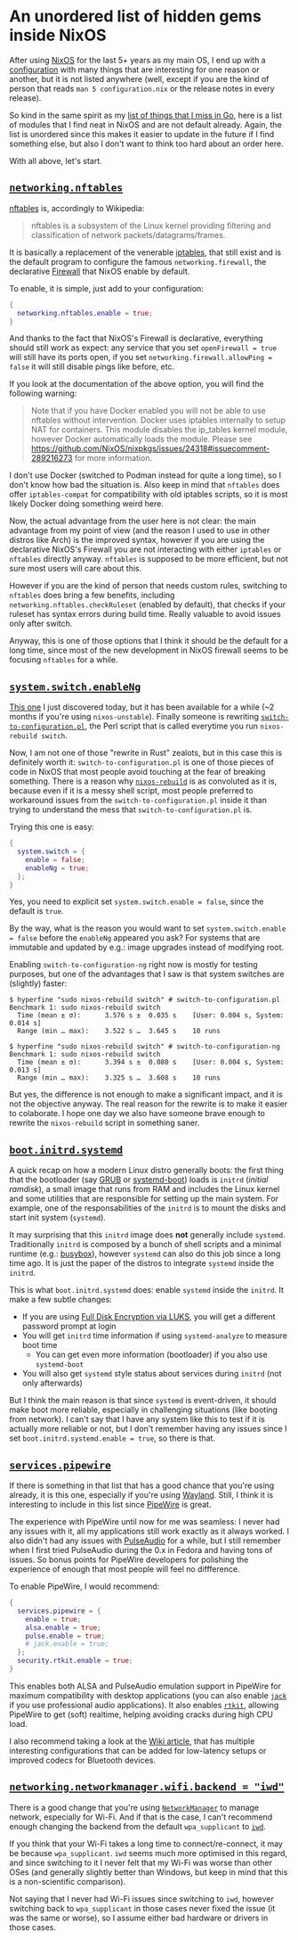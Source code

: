 # An unordered list of hidden gems inside NixOS

After using [NixOS](https://nixos.org/) for the last 5+ years as my main OS, I
end up with a [configuration](https://github.com/thiagokokada/nix-configs/)
with many things that are interesting for one reason or another, but it is not
listed anywhere (well, except if you are the kind of person that reads `man 5
configuration.nix` or the release notes in every release).

So kind in the same spirit as my [list of things that I miss in
Go](/2024-08-17/01-an-unordered-list-of-things-i-miss-in-go.md), here is a list
of modules that I find neat in NixOS and are not default already. Again, the
list is unordered since this makes it easier to update in the future if I find
something else, but also I don't want to think too hard about an order here.

With all above, let's start.

## [`networking.nftables`](https://github.com/NixOS/nixpkgs/blob/6afb255d976f85f3359e4929abd6f5149c323a02/nixos/modules/services/networking/nftables.nix)

[nftables](https://www.nftables.org/) is, accordingly to Wikipedia:

> nftables is a subsystem of the Linux kernel providing filtering and
> classification of network packets/datagrams/frames.

It is basically a replacement of the venerable
[iptables](https://en.wikipedia.org/wiki/Iptables), that still exist and is the
default program to configure the famous `networking.firewall`, the declarative
[Firewall](https://wiki.nixos.org/wiki/Firewall) that NixOS enable by default.

To enable, it is simple, just add to your configuration:

```nix
{
  networking.nftables.enable = true;
}
```

And thanks to the fact that NixOS's Firewall is declarative, everything should
still work as expect: any service that you set `openFirewall = true` will still
have its ports open, if you set `networking.firewall.allowPing = false` it will
still disable pings like before, etc.

If you look at the documentation of the above option, you will find the
following warning:

> Note that if you have Docker enabled you will not be able to use nftables
> without intervention. Docker uses iptables internally to setup NAT for
> containers. This module disables the ip_tables kernel module, however Docker
> automatically loads the module. Please see
> https://github.com/NixOS/nixpkgs/issues/24318#issuecomment-289216273 for
> more information.

I don't use Docker (switched to Podman instead for quite a long time), so I
don't know how bad the situation is. Also keep in mind that `nftables` does
offer `iptables-compat` for compatibility with old iptables scripts, so it is
most likely Docker doing something weird here.

Now, the actual advantage from the user here is not clear: the main advantage
from my point of view (and the reason I used to use in other distros like Arch)
is the improved syntax, however if you are using the declarative NixOS's
Firewall you are not interacting with either `iptables` or `nftables` directly
anyway. `nftables` is supposed to be more efficient, but not sure most users
will care about this.

However if you are the kind of person that needs custom rules, switching to
`nftables` does bring a few benefits, including
`networking.nftables.checkRuleset` (enabled by default), that checks if your
ruleset has syntax errors during build time. Really valuable to avoid issues
only after switch.

Anyway, this is one of those options that I think it should be the default for
a long time, since most of the new development in NixOS firewall seems to be
focusing `nftables` for a while.

## [`system.switch.enableNg`](https://github.com/NixOS/nixpkgs/blob/877d19523edcac81b167e8fd716ad2658da2adca/nixos/modules/system/activation/switchable-system.nix#L30-L38)

[This one](https://github.com/NixOS/nixpkgs/pull/308801) I just discovered
today, but it has been available for a while (~2 months if you're using
`nixos-unstable`). Finally someone is rewriting
[`switch-to-configuration.pl`](https://github.com/NixOS/nixpkgs/blob/b1eff03c35aa7c90ab3a4d9f6ef297dae5fba37b/nixos/modules/system/activation/switch-to-configuration.pl),
the Perl script that is called everytime you run `nixos-rebuild switch`.

Now, I am not one of those "rewrite in Rust" zealots, but in this case this is
definitely worth it: `switch-to-configuration.pl` is one of those pieces of
code in NixOS that most people avoid touching at the fear of breaking
something. There is a reason why
[`nixos-rebuild`](https://github.com/NixOS/nixpkgs/commit/eeb2588a59c938042b74183ce1da7052a6ef7e59)
is as convoluted as it is, because even if it is a messy shell script, most
people preferred to workaround issues from the `switch-to-configuration.pl`
inside it than trying to understand the mess that `switch-to-configuration.pl`
is.

Trying this one is easy:

```nix
{
  system.switch = {
    enable = false;
    enableNg = true;
  };
}
```

Yes, you need to explicit set `system.switch.enable = false`, since the default
is `true`.

By the way, what is the reason you would want to set `system.switch.enable =
false` before the `enableNg` appeared you ask? For systems that are immutable
and updated by e.g.: image upgrades instead of modifying root.

Enabling `switch-to-configuration-ng` right now is mostly for testing purposes,
but one of the advantages that I saw is that system switches are (slightly)
faster:

```
$ hyperfine "sudo nixos-rebuild switch" # switch-to-configuration.pl
Benchmark 1: sudo nixos-rebuild switch
  Time (mean ± σ):      3.576 s ±  0.035 s    [User: 0.004 s, System: 0.014 s]
  Range (min … max):    3.522 s …  3.645 s    10 runs

$ hyperfine "sudo nixos-rebuild switch" # switch-to-configuration-ng
Benchmark 1: sudo nixos-rebuild switch
  Time (mean ± σ):      3.394 s ±  0.080 s    [User: 0.004 s, System: 0.013 s]
  Range (min … max):    3.325 s …  3.608 s    10 runs
```

But yes, the difference is not enough to make a significant impact, and it is
not the objective anyway. The real reason for the rewrite is to make it easier
to colaborate. I hope one day we also have someone brave enough to rewrite the
`nixos-rebuild` script in something saner.

## [`boot.initrd.systemd`](https://github.com/NixOS/nixpkgs/blob/cce9aef6fd8f010d288d685b9d2a38f3b6ac47e9/nixos/modules/system/boot/systemd/initrd.nix)

A quick recap on how a modern Linux distro generally boots: the first thing
that the bootloader (say [GRUB](https://www.gnu.org/software/grub/) or
[systemd-boot](https://systemd.io/BOOT/)) loads is `initrd` (_initial
ramdisk_), a small image that runs from RAM and includes the Linux kernel and
some utilities that are responsible for setting up the main system. For
example, one of the responsabilities of the `initrd` is to mount the disks and
start init system (`systemd`).

It may surprising that this `initrd` image does **not** generally include
`systemd`. Traditionally `initrd` is composed by a bunch of shell scripts and a
minimal runtime (e.g.: [busybox](https://www.busybox.net/)), however `systemd`
can also do this job since a long time ago. It is just the paper of the distros
to integrate `systemd` inside the `initrd`.

This is what `boot.initrd.systemd` does: enable `systemd` inside the `initrd`.
It make a few subtle changes:

- If you are using [Full Disk Encryption via
LUKS](https://wiki.nixos.org/wiki/Full_Disk_Encryption), you will get a
different password prompt at login
- You will get `initrd` time information if using `systemd-analyze` to measure
boot time
  + You can get even more information (bootloader) if you also use
  `systemd-boot`
- You will also get `systemd` style status about services during `initrd` (not
only afterwards)

But I think the main reason is that since `systemd` is event-driven, it should
make boot more reliable, especially in challenging situations (like booting
from network). I can't say that I have any system like this to test if it is
actually more reliable or not, but I don't remember having any issues since I
set `boot.initrd.systemd.enable = true`, so there is that.

## [`services.pipewire`](https://github.com/NixOS/nixpkgs/blob/b4a09f1f9d1599478afadffa782a02690550447c/pkgs/development/libraries/pipewire/default.nix)

If there is something in that list that has a good chance that you're using
already, it is this one, especially if you're using
[Wayland](https://wayland.freedesktop.org/). Still, I think it is interesting
to include in this list since [PipeWire](https://www.pipewire.org/) is great.

The experience with PipeWire until now for me was seamless: I never had any
issues with it, all my applications still work exactly as it always worked. I
also didn't had any issues with
[PulseAudio](https://www.freedesktop.org/wiki/Software/PulseAudio/) for a
while, but I still remember when I first tried PulseAudio during the 0.x in
Fedora and having tons of issues. So bonus points for PipeWire developers for
polishing the experience of enough that most people will feel no diffference.

To enable PipeWire, I would recommend:

```nix
{
  services.pipewire = {
    enable = true;
    alsa.enable = true;
    pulse.enable = true;
    # jack.enable = true;
  };
  security.rtkit.enable = true;
}
```

This enables both ALSA and PulseAudio emulation support in PipeWire for maximum
compatibility with desktop applications (you can also enable
[`jack`](https://jackaudio.org/) if you use professional audio applications).
It also enables [`rtkit`](https://github.com/heftig/rtkit), allowing PipeWire
to get (soft) realtime, helping avoiding cracks during high CPU load.

I also recommend taking a look at the [Wiki
article](https://wiki.nixos.org/wiki/PipeWire), that has multiple interesting
configurations that can be added for low-latency setups or improved codecs for
Bluetooth devices.

## [`networking.networkmanager.wifi.backend = "iwd"`](https://github.com/NixOS/nixpkgs/blob/c9ec8289781a3c4ac4dd5c42c8d50dd65360e79c/nixos/modules/services/networking/networkmanager.nix#L264-L271)

There is a good change that you're using
[`NetworkManager`](https://www.networkmanager.dev/) to manage network,
especially for Wi-Fi. And if that is the case, I can't recommend enough
changing the backend from the default `wpa_supplicant` to
[`iwd`](https://iwd.wiki.kernel.org/).

If you think that your Wi-Fi takes a long time to connect/re-connect, it may be
because `wpa_supplicant`. `iwd` seems much more optimised in this regard, and
since switching to it I never felt that my Wi-Fi was worse than other OSes (and
generally slightly better than Windows, but keep in mind that this is a
non-scientific comparison).

Not saying that I never had Wi-Fi issues since switching to `iwd`, however
switching back to `wpa_supplicant` in those cases never fixed the issue (it was
the same or worse), so I assume either bad hardware or drivers in those cases.
